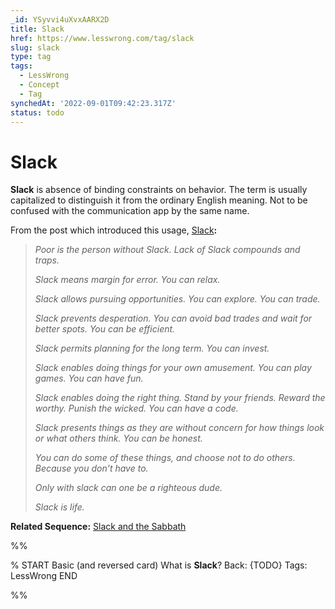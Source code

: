 ```yaml
---
_id: YSyvvi4uXvxAARX2D
title: Slack
href: https://www.lesswrong.com/tag/slack
slug: slack
type: tag
tags:
  - LessWrong
  - Concept
  - Tag
synchedAt: '2022-09-01T09:42:23.317Z'
status: todo
---
```


# Slack

**Slack** is absence of binding constraints on behavior. The term is usually capitalized to distinguish it from the ordinary English meaning. Not to be confused with the communication app by the same name.

From the post which introduced this usage, [Slack](https://www.lessestwrong.com/posts/yLLkWMDbC9ZNKbjDG/slack)**:**

> *Poor is the person without Slack. Lack of Slack compounds and traps.*
>
> *Slack means margin for error. You can relax.*
>
> *Slack allows pursuing opportunities. You can explore. You can trade.*
>
> *Slack prevents desperation. You can avoid bad trades and wait for better spots. You can be efficient.*
>
> *Slack permits planning for the long term. You can invest.*
>
> *Slack enables doing things for your own amusement. You can play games. You can have fun.*
>
> *Slack enables doing the right thing. Stand by your friends. Reward the worthy. Punish the wicked. You can have a code.*
>
> *Slack presents things as they are without concern for how things look or what others think. You can be honest.*
>
> *You can do some of these things, and choose not to do others. Because you don’t have to.*
>
> *Only with slack can one be a righteous dude.*
>
> *Slack is life.*

**Related Sequence:** [Slack and the Sabbath](https://www.lesswrong.com/s/HXkpm9b8o964jbQ89)


%%

% START
Basic (and reversed card)
What is **Slack**?
Back: {TODO}
Tags: LessWrong
END
<!--ID: 1663156968406-->


%%
	
